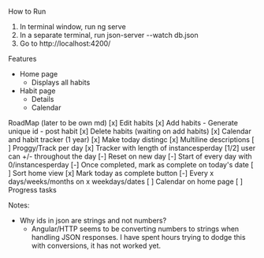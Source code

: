 How to Run
1. In terminal window, run
    ng serve
2. In a separate terminal, run
    json-server --watch db.json
2. Go to http://localhost:4200/


Features
- Home page
    - Displays all habits
- Habit page
    - Details
    - Calendar

RoadMap (later to be own md)
[x] Edit habits
[x] Add habits
    - Generate unique id
    - post habit
[x] Delete habits (waiting on add habits)
[x] Calendar and habit tracker (1 year)
    [x] Make today distingc
[x] Multiline descriptions
[ ] Proggy/Track per day
    [x] Tracker with length of instancesperday
    [1/2] user can +/- throughout the day
    [-] Reset on new day
    [-] Start of every day with 0/instancesperday
    [-] Once completed, mark as complete on today's date
[ ] Sort home view
[x] Mark today as complete button
[-] Every x days/weeks/months on x weekdays/dates
[ ] Calendar on home page
[ ] Progress tasks


Notes:
- Why ids in json are strings and not numbers?
    - Angular/HTTP seems to be converting numbers to strings when handling JSON responses. I have spent hours trying to dodge this with conversions, it has not worked yet.